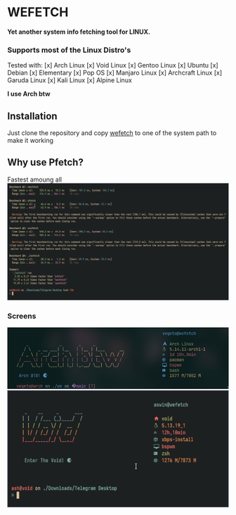 # WEFETCH
**Yet another system info fetching tool for LINUX.**

### Supports most of the Linux Distro's
Tested with:
[x] Arch Linux
[x] Void Linux
[x] Gentoo Linux
[x] Ubuntu
[x] Debian
[x] Elementary
[x] Pop OS
[x] Manjaro Linux
[x] Archcraft Linux
[x] Garuda Linux
[x] Kali Linux
[x] Alpine Linux

**I use Arch btw**


## Installation

Just clone the repository and copy [wefetch](https://github.com/vegetaxd/wefetch/blob/main/wefetch) to one of the system path to make it working

## Why use Pfetch?
Fastest amoung all
![alt text](https://github.com/VegetaxD/wefetch/blob/main/screens/fastest.png)
### Screens
![alt text](https://github.com/VegetaxD/wefetch/blob/main/screens/arch.png)
![alt text](https://github.com/VegetaxD/wefetch/blob/main/screens/void.png)
